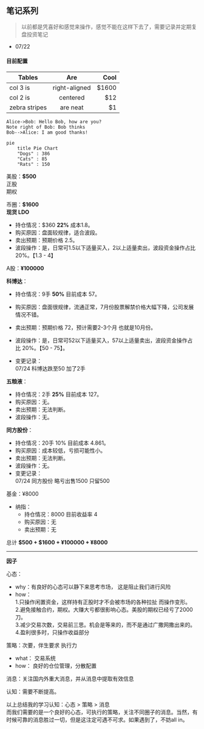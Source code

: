 <!--
 * @author: biao.zhu@going-link.com
 * @Date: 2024-07-08 20:28:38
 * @LastEditTime: 2024-07-24 20:59:54
 * @Description: 复盘系列
 * @copyright: Copyright (c) 2020, Hand
-->
<!-- **推荐汽车系列**

性价比：
海鸥
海豚
海豹

耐撞：
坦克700
坦克 50

五菱宏光小mini -> 海鸥 -->
## 笔记系列
>以前都是凭喜好和感觉来操作，感觉不能在这样下去了，需要记录并定期复盘投资笔记
* 07/22

#### 目前配置

<!-- ---
hello: world
---

<script setup>
import { ref } from 'vue'

const count = ref(0)
</script>

## Markdown Content

The count is: {{ count }}

<button :class="$style.button" @click="count++">Increment</button>

<style module>
.button {
  color: red;
  font-weight: bold;
}
</style> -->



| Tables        |      Are      |  Cool |
| ------------- | :-----------: | ----: |
| col 3 is      | right-aligned | $1600 |
| col 2 is      |   centered    |   $12 |
| zebra stripes |   are neat    |    $1 |


```sequence
Alice->Bob: Hello Bob, how are you?
Note right of Bob: Bob thinks
Bob-->Alice: I am good thanks!
```


```mermaid
pie
    title Pie Chart
    "Dogs" : 386
    "Cats" : 85
    "Rats" : 150 
```


美股：**$500**  
正股  
期权  

币圈：**$1600**  
**现货 LDO**  
- 持仓情况：$360 **22%** 成本1.8。  
- 购买原因：盘面较规律，适合波段。  
- 卖出预期：预期价格 2.5。  
- 波段操作：是，日常可1.5以下适量买入，2以上适量卖出，波段资金操作占比 20%。【1.3 - 4】  

A股：**¥100000**  

**科博达**：  
- 持仓情况：9手 **50%** 目前成本 57。  
- 购买原因：盘面很规律，流通正常，7月份股票解禁价格大幅下降，公司发展情况不错。  
- 卖出预期：预期价格 72，预计需要2-3个月 也就是10月份。  
- 波段操作：是，日常可52以下适量买入，57以上适量卖出，波段资金操作占比 20%。【50 - 75】。    

- 变更记录：  
  07/24 科博达跌至50 加了2手

**五粮液**：  
- 持仓情况：2手 **25%** 目前成本 127。  
- 购买原因：无。  
- 卖出预期：无法判断。  
- 波段操作：无。

**同方股份**：  
- 持仓情况：20手 10% 目前成本 4.861。  
- 购买原因：成本较低，亏损可能性小。  
- 卖出预期：无法判断。  
- 波段操作：无。  
- 变更记录：  
  07/24 同方股份 略亏出售1500 只留500 
    
基金：¥8000
- 纳指：  
  - 持仓情况：8000 目前收益率 4  
  - 购买原因：无  
  - 卖出预期：无  
        
总计  **$500 + $1600 + ¥100000 + ¥8000**  
    
---
**因子**

心态：
- why：有良好的心态可以静下来思考市场， 这是阻止我们进行风险 
- how：  
        1.只操作闲置资金，这样持有正股时才不会被市场的各种拉扯 而操作变形。  
        2.避免接触合约，期权。大赚大亏都很影响心态。美股的期权已经亏了2000刀。  
        3.减少交易次数，交易前三思。机会是等来的，而不是通过广撒网撒出来的。  
        4.盈利很多时，只操作收益部分  

策略：次要，伴生要求 执行力  
- what： 交易系统
- how： 良好的仓位管理，分散配置

消息：关注国内外重大消息，并从消息中提取有效信息  

认知：需要不断提高。  

以上总结我的学习认知：心态 > 策略 > 消息  
而我们需要的是一个良好的心态，可执行的策略，关注不同圈子的消息。当然，有时候可靠的消息胜过一切，但是这注定可遇不可求。如果遇到了，不妨all in。








